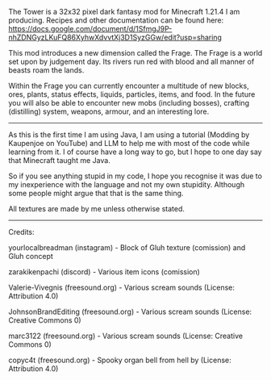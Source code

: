The Tower is a 32x32 pixel dark fantasy mod for Minecraft 1.21.4 I am producing.
Recipes and other documentation can be found here: https://docs.google.com/document/d/1SfmgJ9P-nhZDNGyzLKuFQ86XyhwXdvvtXj3D1SyzGGw/edit?usp=sharing

This mod introduces a new dimension called the Frage. The Frage is a world set upon by 
judgement day. Its rivers run red with blood and all manner of beasts roam the lands. 

Within the Frage you can currently encounter a multitude of new blocks, ores, plants, status effects, liquids, particles,
items, and food. In the future you will also be able to encounter new mobs (including bosses), crafting (distilling) system, weapons, 
armour, and an interesting lore. 
__________________________________________________________________________________
As this is the first time I am using Java, I am using a tutorial (Modding by Kaupenjoe on YouTube) 
and LLM to help me with most of the code while learning from it.
I of course have a long way to go, but I hope to one day say that Minecraft taught me Java. 

So if you see anything stupid in my code, I hope you recognise it was due to my inexperience with the language and not my own stupidity. Although some people might argue that that is the same thing. 

All textures are made by me unless otherwise stated.

__________________________________________________________________________________
Credits:

yourlocalbreadman (instagram) - Block of Gluh texture (comission) and Gluh concept

zarakikenpachi (discord) - Various item icons (comission)

Valerie-Vivegnis (freesound.org) - Various scream sounds (License: Attribution 4.0)

JohnsonBrandEditing (freesound.org) - Various scream sounds (License: Creative Commons 0)

marc3122 (freesound.org) - Various scream sounds (License: Creative Commons 0)

copyc4t (freesound.org) - Spooky organ bell from hell by (License: Attribution 4.0)
